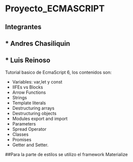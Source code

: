 # Proyecto_ECMASCRIPT
## Integrantes
## * Andres Chasiliquin
## * Luis Reinoso
Tutorial basico de EcmaScript 6, los contenidos son:
* Variables: var,let y const
* IIFEs vs Blocks
* Arrow Functions
* Strings 
* Template literals
* Destructuring arrays
* Destructuring objects
* Modules export and import
* Parameters
* Spread Operator
* Classes
* Promises
* Getter and Setter.


##Para la parte de estilos se utilizo el framework Materialize
